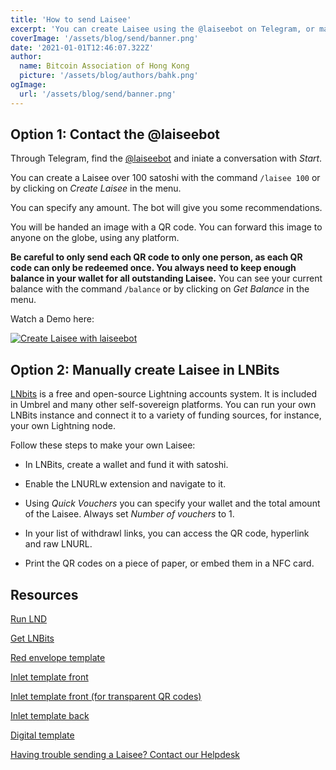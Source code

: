 ```yaml
---
title: 'How to send Laisee'
excerpt: 'You can create Laisee using the @laiseebot on Telegram, or manually through any LNBits platform. To send Laisee, you will need Bitcoin on the Lightning Network.'
coverImage: '/assets/blog/send/banner.png'
date: '2021-01-01T12:46:07.322Z'
author:
  name: Bitcoin Association of Hong Kong
  picture: '/assets/blog/authors/bahk.png'
ogImage:
  url: '/assets/blog/send/banner.png'
---
```


## Option 1: Contact the @laiseebot

Through Telegram, find the [@laiseebot](https://t.me/laiseebot) and iniate a conversation with _Start_.

You can create a Laisee over 100 satoshi with the command `/laisee 100` or by clicking on _Create Laisee_ in the menu.

You can specify any amount. The bot will give you some recommendations.

You will be handed an image with a QR code. You can forward this image to anyone on the globe, using any platform.

**Be careful to only send each QR code to only one person, as each QR code can only be redeemed once. You always need to keep enough balance in your wallet for all outstanding Laisee.** You can see your current balance with the command `/balance` or by clicking on _Get Balance_ in the menu.

Watch a Demo here: 

[![Create Laisee with laiseebot](https://img.youtube.com/vi/iXPIJHLYYFM/maxresdefault.jpg)](https://www.youtube.com/watch?v=iXPIJHLYYFM )


## Option 2: Manually create Laisee in LNBits

[LNbits](https://lnbits.com/) is a free and open-source Lightning accounts system. It is included in Umbrel and many other self-sovereign platforms. You can run your own LNBits instance and connect it to a variety of funding sources, for instance, your own Lightning node.

Follow these steps to make your own Laisee:
 
- In LNBits, create a wallet and fund it with satoshi.

- Enable the LNURLw extension and navigate to it.

- Using _Quick Vouchers_ you can specify your wallet and the total amount of the Laisee. Always set _Number of vouchers_ to 1.

- In your list of withdrawl links, you can access the QR code, hyperlink and raw LNURL.

- Print the QR codes on a piece of paper, or embed them in a NFC card.

## Resources

[Run LND](https://docs.lightning.engineering/lightning-network-tools/lnd/run-lnd)

[Get LNBits](https://lnbits.com/)

[Red envelope template](/assets/2022/envelope_tiger.pdf)

[Inlet template front](/assets/2022/inlet_front.svg)

[Inlet template front (for transparent QR codes)](/assets/2022/inlet_front_transparent.svg)

[Inlet template back](/assets/2022/inlet_back.svg)

[Digital template](/assets/2022/tiger.svg)

[Having trouble sending a Laisee? Contact our Helpdesk](/posts/helpdesk)
